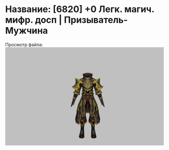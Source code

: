 # Название: [6820] +0 Легк. магич. мифр. досп | Призыватель-Мужчина

Просмотр файла:
![p080023.png](p080023.png)